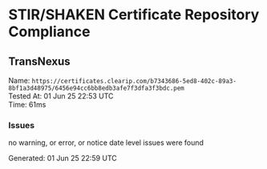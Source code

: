 # STIR/SHAKEN Certificate Repository Compliance

## TransNexus

Name: `https://certificates.clearip.com/b7343686-5ed8-402c-89a3-8bf1a3d48975/6456e94cc6bb8edb3afe7f3dfa3f3bdc.pem`\
Tested At: 01 Jun 25 22:53 UTC\
Time: 61ms

### Issues

no warning, or error, or notice date level issues were found

Generated: 01 Jun 25 22:59 UTC